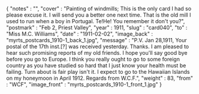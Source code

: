 {
  "notes" : "",
  "cover" : "Painting of windmills; This is the only card I had so please excuse it. I will send you a better one next time. That is the old mill I used to run when a boy in Portugal. Te!He! You remember it don't you?",
  "postmark" : "Feb 2, Priest Valley",
  "year" : 1911,
  "slug" : "card040",
  "to" : "Miss M.C. Williams",
  "date" : "1911-02-02",
  "image_back" : "myrts_postcards_1910-1_back_1.jpg",
  "message" : "P.V. Jan 28,1911, Your postal of the 17th inst.[?] was received yesterday. Thanks. I am pleased to hear such promising reports of my old friends. I hope you'll say good bye before you go to Europe. I think you really ought to go to some foreign country as you have studied so hard that I just know your health must be failing. Turn about is fair play isn't it. I expect to go to the Hawaiian Islands on my honeymoon in April 1912. Regards from W.C.F.",
  "weight" : 83,
  "from" : "WCF",
  "image_front" : "myrts_postcards_1910-1_front_1.jpg"
}

